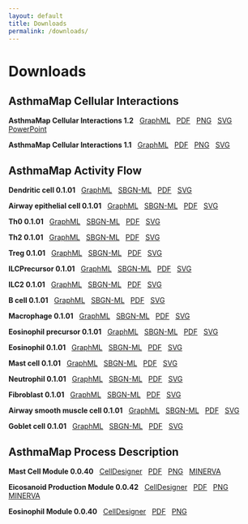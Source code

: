 ```yaml
---
layout: default
title: Downloads
permalink: /downloads/
---
```


# Downloads

## AsthmaMap Cellular Interactions

**AsthmaMap Cellular Interactions 1.2**
&nbsp; [GraphML](/images/ci/AsthmaMapCI-V1.2.02-red.graphml)
&nbsp; [PDF](/images/ci/AsthmaMapCI-V1.2.02-red.pdf)
&nbsp; [PNG](/images/ci/AsthmaMapCI-V1.2.02-red.png)
&nbsp; [SVG](/images/ci/AsthmaMapCI-V1.2.02-red.svg)
&nbsp; [PowerPoint](/images/ci/AsthmaMapCI-V1.2.02-red.pptx)  

**AsthmaMap Cellular Interactions 1.1**
&nbsp; [GraphML](/images/ci/AsthmaMapCI-V1.1.graphml)
&nbsp; [PDF](/images/ci/AsthmaMapCI-V1.1.pdf)
&nbsp; [PNG](/images/ci/AsthmaMapCI-V1.1.png)
&nbsp; [SVG](/images/ci/AsthmaMapCI-V1.1.svg)  

## AsthmaMap Activity Flow

**Dendritic cell 0.1.01**
&nbsp; [GraphML](/images/af/F001-DendriticCell.graphml)
&nbsp; [SBGN-ML](/images/af/F001-DendriticCell-SBGNv02.sbgn)
&nbsp; [PDF](/images/af/F001-DendriticCell.pdf)
&nbsp; [SVG](/images/af/F001-DendriticCell.svg)  

**Airway epithelial cell 0.1.01**
&nbsp; [GraphML](/images/af/F002-AirwayEpithelialCell.graphml)
&nbsp; [SBGN-ML](/images/af/F002-AirwayEpithelialCell-SBGNv02.sbgn)
&nbsp; [PDF](/images/af/F002-AirwayEpithelialCell.pdf)
&nbsp; [SVG](/images/af/F002-AirwayEpithelialCell.svg)  

**Th0 0.1.01**
&nbsp; [GraphML](/images/af/F003-Th0.graphml)
&nbsp; [SBGN-ML](/images/af/F003-Th0-SBGNv02.sbgn)
&nbsp; [PDF](/images/af/F003-Th0.pdf)
&nbsp; [SVG](/images/af/F003-Th0.svg)  

**Th2 0.1.01**
&nbsp; [GraphML](/images/af/F004-Th2.graphml)
&nbsp; [SBGN-ML](/images/af/F004-Th2-SBGNv02.sbgn)
&nbsp; [PDF](/images/af/F004-Th2.pdf)
&nbsp; [SVG](/images/af/F004-Th2.svg)  

**Treg 0.1.01**
&nbsp; [GraphML](/images/af/F005-Treg.graphml)
&nbsp; [SBGN-ML](/images/af/F005-Treg-SBGNv02.sbgn)
&nbsp; [PDF](/images/af/F005-Treg.pdf)
&nbsp; [SVG](/images/af/F005-Treg.svg)  

**ILCPrecursor 0.1.01**
&nbsp; [GraphML](/images/af/F006-ILCPrecursor.graphml)
&nbsp; [SBGN-ML](/images/af/F006-ILCPrecursor-SBGNv02.sbgn)
&nbsp; [PDF](/images/af/F006-ILCPrecursor.pdf)
&nbsp; [SVG](/images/af/F006-ILCPrecursor.svg)  

**ILC2 0.1.01**
&nbsp; [GraphML](/images/af/F007-ILC2.graphml)
&nbsp; [SBGN-ML](/images/af/F007-ILC2-SBGNv02.sbgn)
&nbsp; [PDF](/images/af/F007-ILC2.pdf)
&nbsp; [SVG](/images/af/F007-ILC2.svg)  

**B cell 0.1.01**
&nbsp; [GraphML](/images/af/F008-BCell.graphml)
&nbsp; [SBGN-ML](/images/af/F008-BCell-SBGNv02.sbgn)
&nbsp; [PDF](/images/af/F008-BCell.pdf)
&nbsp; [SVG](/images/af/F008-BCell.svg)  

**Macrophage 0.1.01**
&nbsp; [GraphML](/images/af/F009-Macrophage.graphml)
&nbsp; [SBGN-ML](/images/af/F009-Macrophage-SBGNv02.sbgn)
&nbsp; [PDF](/images/af/F009-Macrophage.pdf)
&nbsp; [SVG](/images/af/F009-Macrophage.svg)  

**Eosinophil precursor 0.1.01**
&nbsp; [GraphML](/images/af/F010-EosinophilPrecursor.graphml)
&nbsp; [SBGN-ML](/images/af/F010-EosinophilPrecursor-SBGNv02.sbgn)
&nbsp; [PDF](/images/af/F010-EosinophilPrecursor.pdf)
&nbsp; [SVG](/images/af/F010-EosinophilPrecursor.svg)  

**Eosinophil 0.1.01**
&nbsp; [GraphML](/images/af/F011-Eosinophil.graphml)
&nbsp; [SBGN-ML](/images/af/F011-Eosinophil-SBGNv02.sbgn)
&nbsp; [PDF](/images/af/F011-Eosinophil.pdf)
&nbsp; [SVG](/images/af/F011-Eosinophil.svg)  

**Mast cell 0.1.01**
&nbsp; [GraphML](/images/af/F012-MastCell.graphml)
&nbsp; [SBGN-ML](/images/af/F012-MastCell-SBGNv02.sbgn)
&nbsp; [PDF](/images/af/F012-MastCell.pdf)
&nbsp; [SVG](/images/af/F012-MastCell.svg)  

**Neutrophil 0.1.01**
&nbsp; [GraphML](/images/af/F013-Neutrophil.graphml)
&nbsp; [SBGN-ML](/images/af/F013-Neutrophil-SBGNv02.sbgn)
&nbsp; [PDF](/images/af/F013-Neutrophil.pdf)
&nbsp; [SVG](/images/af/F013-Neutrophil.svg)  

**Fibroblast 0.1.01**
&nbsp; [GraphML](/images/af/F014-Fibroblast.graphml)
&nbsp; [SBGN-ML](/images/af/F014-Fibroblast-SBGNv02.sbgn)
&nbsp; [PDF](/images/af/F014-Fibroblast.pdf)
&nbsp; [SVG](/images/af/F014-Fibroblast.svg)  

**Airway smooth muscle cell 0.1.01**
&nbsp; [GraphML](/images/af/F015-AirwaySmoothMuscleCell.graphml)
&nbsp; [SBGN-ML](/images/af/F015-AirwaySmoothMuscleCell-SBGNv02.sbgn)
&nbsp; [PDF](/images/af/F015-AirwaySmoothMuscleCell.pdf)
&nbsp; [SVG](/images/af/F015-AirwaySmoothMuscleCell.svg)  

**Goblet cell 0.1.01**
&nbsp; [GraphML](/images/af/F016-GobletCell.graphml)
&nbsp; [SBGN-ML](/images/af/F016-GobletCell-SBGNv02.sbgn)
&nbsp; [PDF](/images/af/F016-GobletCell.pdf)
&nbsp; [SVG](/images/af/F016-GobletCell.svg)  


## AsthmaMap Process Description

**Mast Cell Module 0.0.40**
&nbsp; [CellDesigner](/images/pd/MastCellModule-0.0.40.xml)
&nbsp; [PDF](/images/pd/MastCellModule-0.0.40.pdf)
&nbsp; [PNG](/images/pd/MastCellModule-0.0.40.png)
&nbsp; [MINERVA](http://asthma.uni.lu/minerva/index.xhtml?id=mast_cell&x=11680&y=2300&zoom=6)  

**Eicosanoid Production Module 0.0.42**
&nbsp; [CellDesigner](/images/pd/EicosanoidModule-0.0.42.xml)
&nbsp; [PDF](/images/pd/EicosanoidModule-0.0.42.pdf)
&nbsp; [PNG](/images/pd/EicosanoidModule-0.0.42.png)
&nbsp; [MINERVA](http://asthma.uni.lu/minerva/index.xhtml?id=AA_V42_SBGN&x=2050&y=1050&zoom=4)  

**Eosinophil Module 0.0.40**
&nbsp; [CellDesigner](/images/pd/EosinophilModule-0.0.40.xml)
&nbsp; [PDF](/images/pd/EosinophilModule-0.0.40.pdf)
&nbsp; [PNG](/images/pd/EosinophilModule-0.0.40.png)
